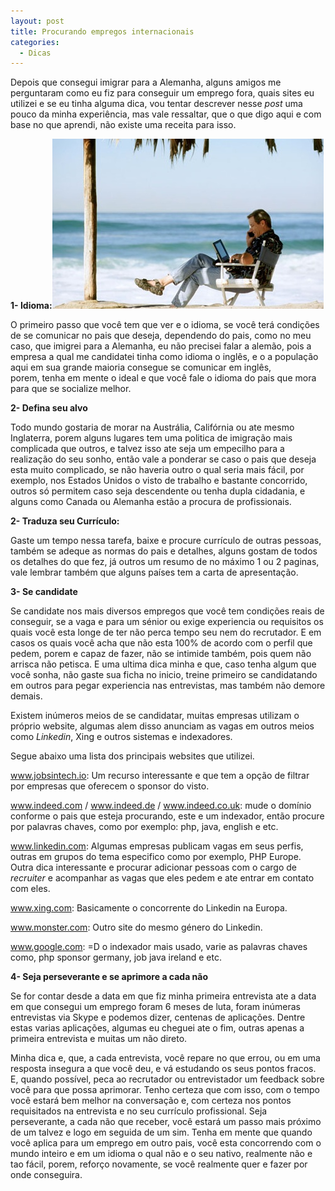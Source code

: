```yaml
---
layout: post
title: Procurando empregos internacionais
categories:
  - Dicas
---
```

Depois que consegui imigrar para a Alemanha, alguns amigos me perguntaram como eu fiz para conseguir um emprego fora, quais sites eu utilizei e se eu tinha alguma dica, vou tentar descrever nesse _post_ uma pouco da minha experiência, mas vale ressaltar, que o que digo aqui e com base no que aprendi, não existe uma receita para isso.<!--more-->

**1- Idioma:<a href="/resources/img/workabroad.jpg" rel="attachment wp-att-172"><img class="alignright size-full wp-image-172" src="/resources/img/workabroad.jpg" alt="workabroad" width="434" height="272" /></a>**

O primeiro passo que você tem que ver e o idioma, se você terá condições de se comunicar no pais que deseja, dependendo do pais, como no meu caso, que imigrei para a Alemanha, eu não precisei falar a alemão, pois a empresa a qual me candidatei tinha como idioma o inglês, e o a população aqui em sua grande maioria consegue se comunicar em inglês, porem, tenha em mente o ideal e que você fale o idioma do pais que mora para que se socialize melhor.

**2- Defina seu alvo**

Todo mundo gostaria de morar na Austrália, Califórnia ou ate mesmo Inglaterra, porem alguns lugares tem uma politica de imigração mais complicada que outros, e talvez isso ate seja um empecilho para a realização do seu sonho, então vale a ponderar se caso o pais que deseja esta muito complicado, se não haveria outro o qual seria mais fácil, por exemplo, nos Estados Unidos o visto de trabalho e bastante concorrido, outros só permitem caso seja descendente ou tenha dupla cidadania, e alguns como Canada ou Alemanha estão a procura de profissionais.

**2- Traduza seu Currículo:**

Gaste um tempo nessa tarefa, baixe e procure currículo de outras pessoas, também se adeque as normas do pais e detalhes, alguns gostam de todos os detalhes do que fez, já outros um resumo de no máximo 1 ou 2 paginas, vale lembrar também que alguns países tem a carta de apresentação.

**3- Se candidate**

Se candidate nos mais diversos empregos que você tem condições reais de conseguir, se a vaga e para um sénior ou exige experiencia ou requisitos os quais você esta longe de ter não perca tempo seu nem do recrutador. E em casos os quais você acha que não esta 100% de acordo com o perfil que pedem, porem e capaz de fazer, não se intimide também, pois quem não arrisca não petisca. E uma ultima dica minha e que, caso tenha algum que você sonha, não gaste sua ficha no inicio, treine primeiro se candidatando em outros para pegar experiencia nas entrevistas, mas também não demore demais.

Existem inúmeros meios de se candidatar, muitas empresas utilizam o próprio website, algumas alem disso anunciam as vagas em outros meios como _Linkedin_, Xing e outros sistemas e indexadores.

Segue abaixo uma lista dos principais websites que utilizei.

<a href="http://www.jobsintech.io" target="_blank">www.jobsintech.io</a>: Um recurso interessante e que tem a opção de filtrar por empresas que oferecem o sponsor do visto.

<a href="http://www.indeed.com" target="_blank">www.indeed.com</a> / <a href="http://www.indeed.de" target="_blank">www.indeed.de</a> / <a href="http://www.indeed.co.uk" target="_blank">www.indeed.co.uk</a>: mude o domínio conforme o pais que esteja procurando, este e um indexador, então procure por palavras chaves, como por exemplo: php, java, english e etc.

<a href="http://www.linkedin.com" target="_blank">www.linkedin.com</a>: Algumas empresas publicam vagas em seus perfis, outras em grupos do tema especifico como por exemplo, PHP Europe. Outra dica interessante e procurar adicionar pessoas com o cargo de _recruiter_ e acompanhar as vagas que eles pedem e ate entrar em contato com eles.

<a href="http://www.xing.com" target="_blank">www.xing.com</a>: Basicamente o concorrente do Linkedin na Europa.

<a href="http://www.monster.com" target="_blank">www.monster.com</a>: Outro site do mesmo género do Linkedin.

<a href="http://www.google.com" target="_blank">www.google.com</a>: =D o indexador mais usado, varie as palavras chaves como, php sponsor germany, job java ireland e etc.

**4- Seja perseverante e se aprimore a cada não**

Se for contar desde a data em que fiz minha primeira entrevista ate a data em que consegui um emprego foram 6 meses de luta, foram inúmeras entrevistas via Skype e podemos dizer, centenas de aplicações. Dentre estas varias aplicações, algumas eu cheguei ate o fim, outras apenas a primeira entrevista e muitas um não direto.

Minha dica e, que, a cada entrevista, você repare no que errou, ou em uma resposta insegura a que você deu, e vá estudando os seus pontos fracos. E, quando possível, peca ao recrutador ou entrevistador um feedback sobre você para que possa aprimorar. Tenho certeza que com isso, com o tempo você estará bem melhor na conversação e, com certeza nos pontos requisitados na entrevista e no seu currículo profissional. Seja perseverante, a cada não que receber, você estará um passo mais próximo de um talvez e logo em seguida de um sim. Tenha em mente que quando você aplica para um emprego em outro pais, você esta concorrendo com o mundo inteiro e em um idioma o qual não e o seu nativo, realmente não e tao fácil, porem, reforço novamente, se você realmente quer e fazer por onde conseguira.

&nbsp;